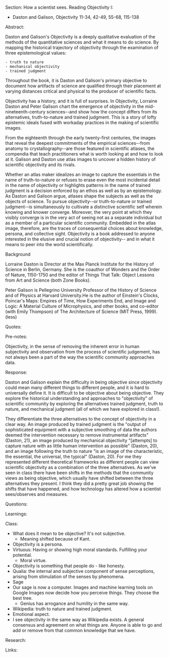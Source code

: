 Section: How a scientist sees. Reading Objectivity I:

- Daston and Galison, Objectivity 11-34, 42-49, 55-68, 115-138

Abstract:

Daston and Galison's Objectivity is a deeply qualitative evaluation of the methods of the quantitative sciences and what it means to do science. By mapping the historical trajectory of objectivity through the examination of three epistemological values:

    - truth to nature
    - mechanical objectivity
    - trained judgment

Throughout the book, it is Daston and Galison's primary objective to document how artifacts of science are qualified through their placement at varying distances critical and physical to the producer of scientific facts.

Objectivity has a history, and it is full of surprises. In Objectivity, Lorraine Daston and Peter Galison chart the emergence of objectivity in the mid-nineteenth-century sciences--and show how the concept differs from its alternatives, truth-to-nature and trained judgment. This is a story of lofty epistemic ideals fused with workaday practices in the making of scientific images.

From the eighteenth through the early twenty-first centuries, the images that reveal the deepest commitments of the empirical sciences--from anatomy to crystallography--are those featured in scientific atlases, the compendia that teach practitioners what is worth looking at and how to look at it. Galison and Daston use atlas images to uncover a hidden history of scientific objectivity and its rivals.

Whether an atlas maker idealizes an image to capture the essentials in the name of truth-to-nature or refuses to erase even the most incidental detail in the name of objectivity or highlights patterns in the name of trained judgment is a decision enforced by an ethos as well as by an epistemology. As Daston and Galison argue, atlases shape the subjects as well as the objects of science. To pursue objectivity--or truth-to-nature or trained judgment--is simultaneously to cultivate a distinctive scientific self wherein knowing and knower converge. Moreover, the very point at which they visibly converge is in the very act of seeing not as a separate individual but as a member of a particular scientific community. Embedded in the atlas image, therefore, are the traces of consequential choices about knowledge, persona, and collective sight. Objectivity is a book addressed to anyone interested in the elusive and crucial notion of objectivity-- and in what it means to peer into the world scientifically.

Background

Lorraine Daston is Director at the Max Planck Institute for the History of Science in
Berlin, Germany. She is the coauthor of Wonders and the Order of Nature, 1150-1750 and the editor of Things That Talk: Object Lessons from Art and Science (both Zone Books).

Peter Galison is Pellegrino University Professor of the History of Science and of Physics at Harvard University.He is the author of Einstein's Clocks, Poincar's Maps: Empires of Time, How Experiments End, and Image and Logic: A Material Culture of Microphysics, and other books, and co-editor (with Emily Thompson) of The Architecture of Science (MIT Press, 1999). (less)

Quotes:

Pre-notes:

Objectivity, in the sense of removing the inherent error in human subjectivity and observation from the process of scientific judgement, has not always been a part of the way the scientific community approaches data.

Response:

Daston and Galison explain the difficulty in being objective since objectivity could mean many different things to different people, and it is hard to universally define it. It is difficult to be objective about being objective. They explore the historical understanding and approaches to "objectivity" of scientific community by exploring the alternatives trained judgment, truth to nature, and mechanical judgment (all of which we have explored in class!).

They differentiate the three alternatives to the concept of objectivity in a clear way. An image produced by trained judgment is the "output of sophisticated equipment with a subjective smoothing of data the authors deemed the intervention necessary to remove instrumental artifacts" (Daston, 21), an image produced by mechanical objectivity "[attempts] to capture nature with as little human intervention as possible" (Daston, 20), and an image following the truth to nature "is an image of the characteristic, the essential, the universal, the typical" (Daston, 20). For me they represented different theoretical frameworks as different people can view scientific objectivity as a combination of the three alternatives. As we've seen in class there have been shifts in the methods that the community views as being objective, which usually have shifted between the three alternatives they present. I think they did a pretty great job showing the shifts that have happened, and how technology has altered how a scientist sees/observes and measures.

Questions:

Learnings:

Class:

- What does it mean to be objective? It's not subjective.
    - Meaning shifted because of Kant.
- Objectivity is a persona.
- Virtuous: Having or showing high moral standards. Fulfilling your potential.
    - Moral virtue.
- Objectivity is something that people do - like honesty.
- Qualia: the internal and subjective component of sense perceptions, arising from stimulation of the senses by phenomena.
- Sage
- Our sage is now a computer. Images and machine learning tools on Google Images now decide how you perceive things. They choose the best tree.
    - Genius has arrogance and humility in the same way.
- Wikipedia: truth to nature and trained judgment.
- Emotional aspect.
- I see objectivity in the same way as Wikipedia exists. A general consensus and agreement on what things are. Anyone is able to go and add or remove from that common knowledge that we have.

Research:

Links:
